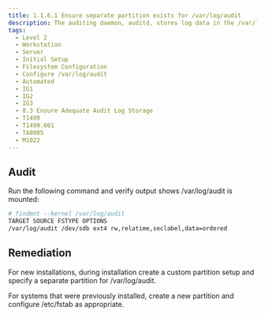 ```yaml
---
title: 1.1.6.1 Ensure separate partition exists for /var/log/audit
description: The auditing daemon, auditd, stores log data in the /var/log/audit directory.
tags:
  - Level 2
  - Workstation
  - Server
  - Initial Setup
  - Filesystem Configuration
  - Configure /var/log/audit
  - Automated
  - IG1
  - IG2
  - IG3
  - 8.3 Ensure Adequate Audit Log Storage
  - T1499
  - T1499.001
  - TA0005
  - M1022
---
```


## Audit
Run the following command and verify output shows /var/log/audit is mounted:
```bash
# findmnt --kernel /var/log/audit
TARGET SOURCE FSTYPE OPTIONS
/var/log/audit /dev/sdb ext4 rw,relatime,seclabel,data=ordered
```

## Remediation
For new installations, during installation create a custom partition setup and specify a separate partition for /var/log/audit.

For systems that were previously installed, create a new partition and configure /etc/fstab as appropriate.
